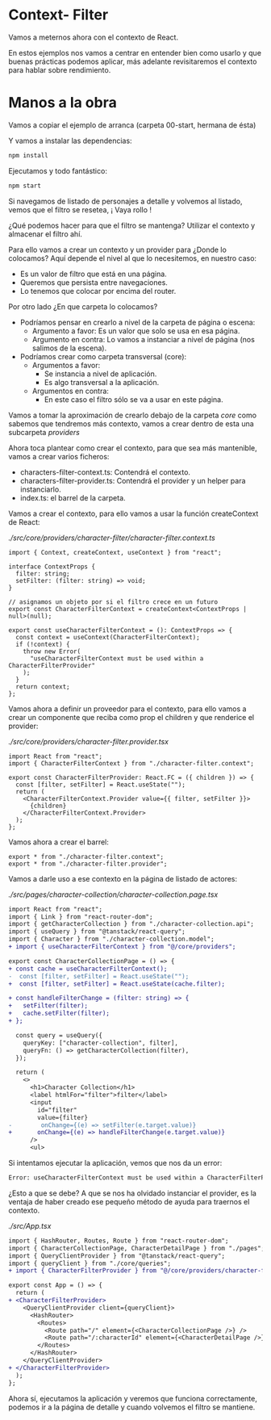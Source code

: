 # Context- Filter

Vamos a meternos ahora con el contexto de React.

En estos ejemplos nos vamos a centrar en entender bien como usarlo y que buenas prácticas podemos aplicar, más adelante revisitaremos el contexto para hablar sobre rendimiento.

# Manos a la obra

Vamos a copiar el ejemplo de arranca (carpeta 00-start, hermana de ésta)

Y vamos a instalar las dependencias:

```bash
npm install
```

Ejecutamos y todo fantástico:

```bash
npm start
```

Si navegamos de listado de personajes a detalle y volvemos al listado, vemos que el filtro se resetea, ¡ Vaya rollo !

¿Qué podemos hacer para que el filtro se mantenga? Utilizar el contexto y almacenar el filtro ahí.

Para ello vamos a crear un contexto y un provider para ¿Donde lo colocamos? Aquí depende el nivel al que lo necesitemos, en nuestro caso:

- Es un valor de filtro que está en una página.
- Queremos que persista entre navegaciones.
- Lo tenemos que colocar por encima del router.

Por otro lado ¿En que carpeta lo colocamos?

- Podríamos pensar en crearlo a nivel de la carpeta de página o escena:
  - Argumento a favor: Es un valor que solo se usa en esa página.
  - Argumento en contra: Lo vamos a instanciar a nivel de página (nos salimos de la escena).
- Podríamos crear como carpeta transversal (core):
  - Argumentos a favor:
    - Se instancia a nivel de aplicación.
    - Es algo transversal a la aplicación.
  - Argumentos en contra:
    - En este caso el filtro sólo se va a usar en este página.

Vamos a tomar la aproximación de crearlo debajo de la carpeta _core_ como sabemos que tendremos más contexto, vamos a crear dentro de esta una subcarpeta _providers_

Ahora toca plantear como crear el contexto, para que sea más mantenible, vamos a crear varios ficheros:

- characters-filter-context.ts: Contendrá el contexto.
- characters-filter-provider.ts: Contendrá el provider y un helper para instanciarlo.
- index.ts: el barrel de la carpeta.

Vamos a crear el contexto, para ello vamos a usar la función createContext de React:

_./src/core/providers/character-filter/character-filter.context.ts_

```tsx
import { Context, createContext, useContext } from "react";

interface ContextProps {
  filter: string;
  setFilter: (filter: string) => void;
}

// asignamos un objeto por si el filtro crece en un futuro
export const CharacterFilterContext = createContext<ContextProps | null>(null);

export const useCharacterFilterContext = (): ContextProps => {
  const context = useContext(CharacterFilterContext);
  if (!context) {
    throw new Error(
      "useCharacterFilterContext must be used within a CharacterFilterProvider"
    );
  }
  return context;
};
```

Vamos ahora a definir un proveedor para el contexto, para ello vamos a crear un componente que reciba como prop el children y que renderice el provider:

_./src/core/providers/character-filter.provider.tsx_

```tsx
import React from "react";
import { CharacterFilterContext } from "./character-filter.context";

export const CharacterFilterProvider: React.FC = ({ children }) => {
  const [filter, setFilter] = React.useState("");
  return (
    <CharacterFilterContext.Provider value={{ filter, setFilter }}>
      {children}
    </CharacterFilterContext.Provider>
  );
};
```

Vamos ahora a crear el barrel:

```tsx
export * from "./character-filter.context";
export * from "./character-filter.provider";
```

Vamos a darle uso a ese contexto en la página de listado de actores:

_./src/pages/character-collection/character-collection.page.tsx_

```diff
import React from "react";
import { Link } from "react-router-dom";
import { getCharacterCollection } from "./character-collection.api";
import { useQuery } from "@tanstack/react-query";
import { Character } from "./character-collection.model";
+ import { useCharacterFilterContext } from "@/core/providers";

export const CharacterCollectionPage = () => {
+ const cache = useCharacterFilterContext();
-  const [filter, setFilter] = React.useState("");
+  const [filter, setFilter] = React.useState(cache.filter);

+ const handleFilterChange = (filter: string) => {
+   setFilter(filter);
+   cache.setFilter(filter);
+ };

  const query = useQuery({
    queryKey: ["character-collection", filter],
    queryFn: () => getCharacterCollection(filter),
  });

  return (
    <>
      <h1>Character Collection</h1>
      <label htmlFor="filter">filter</label>
      <input
        id="filter"
        value={filter}
-        onChange={(e) => setFilter(e.target.value)}
+       onChange={(e) => handleFilterChange(e.target.value)}
      />
      <ul>
```

Si intentamos ejecutar la aplicación, vemos que nos da un error:

```bash
Error: useCharacterFilterContext must be used within a CharacterFilterProvider
```

¿Esto a que se debe? A que se nos ha olvidado instanciar el provider, es la ventaja de haber creado ese pequeño método de ayuda para traernos el contexto.

_./src/App.tsx_

```diff
import { HashRouter, Routes, Route } from "react-router-dom";
import { CharacterCollectionPage, CharacterDetailPage } from "./pages";
import { QueryClientProvider } from "@tanstack/react-query";
import { queryClient } from "./core/queries";
+ import { CharacterFilterProvider } from "@/core/providers/character-filter";

export const App = () => {
  return (
+ <CharacterFilterProvider>
    <QueryClientProvider client={queryClient}>
      <HashRouter>
        <Routes>
          <Route path="/" element={<CharacterCollectionPage />} />
          <Route path="/:characterId" element={<CharacterDetailPage />} />
        </Routes>
      </HashRouter>
    </QueryClientProvider>
+ </CharacterFilterProvider>
  );
};
```

Ahora sí, ejecutamos la aplicación y veremos que funciona correctamente, podemos ir a la página de detalle y cuando volvemos el filtro se mantiene.
